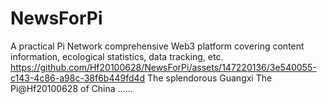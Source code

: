 # NewsForPi
A practical Pi Network comprehensive Web3 platform covering content information, ecological statistics, data tracking, etc. 
https://github.com/Hf20100628/NewsForPi/assets/147220136/3e540055-c143-4c86-a98c-38f6b449fd4d
The splendorous Guangxi
The Pi@Hf20100628 of China
......

